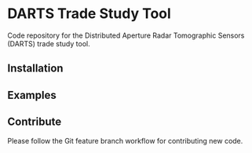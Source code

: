 # DARTS Trade Study Tool
Code repository for the Distributed Aperture Radar Tomographic Sensors (DARTS) trade study tool.

## Installation

## Examples

## Contribute
Please follow the Git feature branch workflow for contributing new code. 
